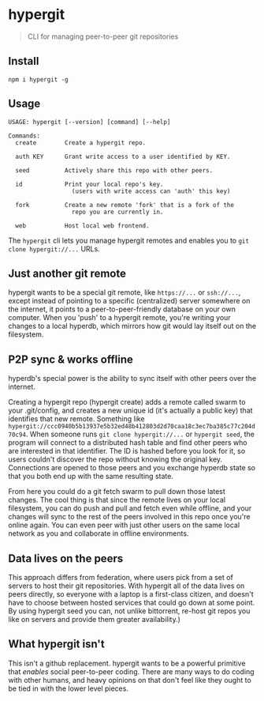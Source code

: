 # hypergit

> CLI for managing peer-to-peer git repositories

## Install

```
npm i hypergit -g
```

## Usage

```
USAGE: hypergit [--version] [command] [--help]

Commands:
  create        Create a hypergit repo.

  auth KEY      Grant write access to a user identified by KEY.

  seed          Actively share this repo with other peers.

  id            Print your local repo's key.
                  (users with write access can 'auth' this key)

  fork          Create a new remote 'fork' that is a fork of the
                  repo you are currently in.

  web           Host local web frontend.
```

The `hypergit` cli lets you manage hypergit remotes and enables you to `git
clone hypergit://...` URLs.

## Just another git remote

hypergit wants to be a special git remote, like `https://...` or `ssh://...`,
except instead of pointing to a specific (centralized) server somewhere on the
internet, it points to a peer-to-peer-friendly database on your own computer.
When you 'push' to a hypergit remote, you're writing your changes to a local
hyperdb, which mirrors how git would lay itself out on the filesystem.

## P2P sync & works offline

hyperdb's special power is the ability to sync itself with other peers over the
internet.

Creating a hypergit repo (hypergit create) adds a remote called swarm to your
.git/config, and creates a new unique id (it's actually a public key) that
identifies that new remote. Something like
`hypergit://ccc0940b5b13937e5b32ed48b412803d2d70caa18c3ec7ba385c77c204d70c94`.
When someone runs `git clone hypergit://...` or `hypergit seed`, the program
will connect to a distributed hash table and find other peers who are interested
in that identifier. The ID is hashed before you look for it, so users couldn't
discover the repo without knowing the original key. Connections are opened to
those peers and you exchange hyperdb state so that you both end up with the same
resulting state.

From here you could do a git fetch swarm to pull down those latest changes. The
cool thing is that since the remote lives on your local filesystem, you can do
push and pull and fetch even while offline, and your changes will sync to the
rest of the peers involved in this repo once you're online again. You can even
peer with just other users on the same local network as you and collaborate in
offline environments.

## Data lives on the peers

This approach differs from federation, where users pick from a set of servers to
host their git repositories. With hypergit all of the data lives on peers
directly, so everyone with a laptop is a first-class citizen, and
doesn't have to choose between hosted services that could go down at some point.
By using hypergit seed you can, not unlike bittorrent, re-host git repos you
like on servers and provide them greater availability.)

## What hypergit isn't

This isn't a github replacement. hypergit wants to be a powerful primitive that
*enables* social peer-to-peer coding. There are many ways to do coding with
other humans, and heavy opinions on that don't feel like they ought to be tied
in with the lower level pieces.

